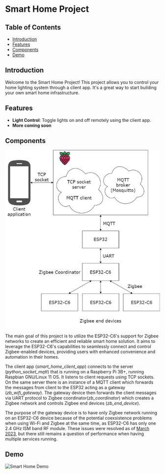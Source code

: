 # Smart Home Project

## Table of Contents

- [Introduction](#introduction)
- [Features](#features)
- [Components](#components)
- [Demo](#demo)

## Introduction

Welcome to the Smart Home Project! This project allows you to control your home lighting system through a client app. It's a great way to start building your own smart home infrastructure.

## Features

- **Light Control**: Toggle lights on and off remotely using the client app.
- **More coming soon**

## Components

![Smart Home Components](doc_assets/components.jpg)

The main goal of this project is to utilize the ESP32-C6's support for Zigbee networks to create an efficient and reliable smart home solution. It aims to leverage the ESP32-C6's capabilities to seamlessly connect and control Zigbee-enabled devices, providing users with enhanced convenience and automation in their homes.

The client app (_smart_home_client_app_) connects to the server (_python_socket_mqtt_) that is running on a Raspberry Pi 3B+, running Raspbian GNU/Linux 11 OS. It listens to client requests using TCP sockets. On the same server there is an instance of a MQTT client which forwards the messages from client to the ESP32 acting as a gateway (_zb_wifi_gateway_). The gateway device then forwards the client messages via UART protocol to Zigbee coordinator(_zb_coordinator_) which creates a Zigbee network and controls Zigbee end devices (_zb_end_device_).

The purpose of the gateway device is to have only Zigbee network running on an ESP32-C6 device because of the potential coexsistence problems when using Wi-Fi and Zigbee at the same time, as ESP32-C6 has only one 2.4 GHz ISM band RF module. These issues were resolved as of [March 2023](https://github.com/espressif/esp-idf/issues/10423), but there still remains a question of performance when having multiple services running.

## Demo

![Smart Home Demo](doc_assets/system_demo.gif)
